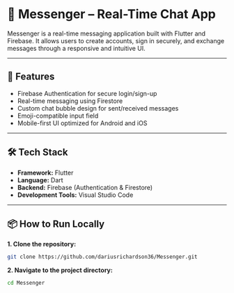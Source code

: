 # 💬 Messenger – Real-Time Chat App

Messenger is a real-time messaging application built with Flutter and Firebase. It allows users to create accounts, sign in securely, and exchange messages through a responsive and intuitive UI.

---

## 🚀 Features

- Firebase Authentication for secure login/sign-up
- Real-time messaging using Firestore
- Custom chat bubble design for sent/received messages
- Emoji-compatible input field
- Mobile-first UI optimized for Android and iOS

---

## 🛠️ Tech Stack

- **Framework:** Flutter
- **Language:** Dart
- **Backend:** Firebase (Authentication & Firestore)
- **Development Tools:** Visual Studio Code

---

## 📦 How to Run Locally

**1. Clone the repository:**
   ```bash
   git clone https://github.com/dariusrichardson36/Messenger.git
   ```
**2. Navigate to the project directory:**
   ```bash
   cd Messenger
